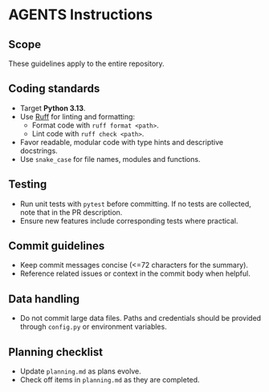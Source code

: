 # AGENTS Instructions

## Scope
These guidelines apply to the entire repository.

## Coding standards
- Target **Python 3.13**.
- Use [Ruff](https://docs.astral.sh/ruff/) for linting and formatting:
  - Format code with `ruff format <path>`.
  - Lint code with `ruff check <path>`.
- Favor readable, modular code with type hints and descriptive docstrings.
- Use `snake_case` for file names, modules and functions.

## Testing
- Run unit tests with `pytest` before committing.  If no tests are collected, note that in the PR description.
- Ensure new features include corresponding tests where practical.

## Commit guidelines
- Keep commit messages concise (<=72 characters for the summary).
- Reference related issues or context in the commit body when helpful.

## Data handling
- Do not commit large data files.  Paths and credentials should be provided through `config.py` or environment variables.

## Planning checklist
- Update `planning.md` as plans evolve.
- Check off items in `planning.md` as they are completed.


